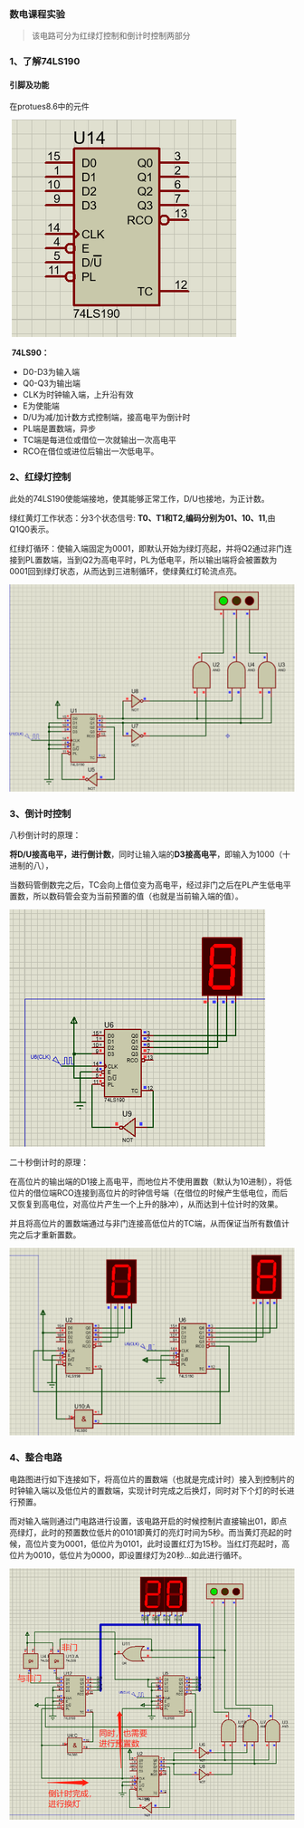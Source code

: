 ### 数电课程实验

> 该电路可分为红绿灯控制和倒计时控制两部分
>

### 1、了解74LS190

#### 引脚及功能

在protues8.6中的元件

​	![image-20200615171927507](.\实验原理.assets\image-20200615171927507.png)

​	**74LS90：**

- D0-D3为输入端
- Q0-Q3为输出端
- CLK为时钟输入端，上升沿有效
- E为使能端
- D/U为减/加计数方式控制端，接高电平为倒计时
- PL端是置数端，异步
- TC端是每进位或借位一次就输出一次高电平
- RCO在借位或进位后输出一次低电平。



### 2、红绿灯控制

此处的74LS190使能端接地，使其能够正常工作，D/U也接地，为正计数。

绿红黄灯工作状态：分3个状态信号: **T0、T1和T2,编码分别为01、10、11**,由Q1Q0表示。

红绿灯循环：使输入端固定为0001，即默认开始为绿灯亮起，并将Q2通过非门连接到PL置数端，当到Q2为高电平时，PL为低电平，所以输出端将会被置数为0001回到绿灯状态，从而达到三进制循环，使绿黄红灯轮流点亮。

![image-20200615173954389](.\实验原理.assets\image-20200615173954389.png)



### 3、倒计时控制

八秒倒计时的原理：

​	**将D/U接高电平，进行倒计数**，同时让输入端的**D3接高电平**，即输入为1000（十进制的八），

当数码管倒数完之后，TC会向上借位变为高电平，经过非门之后在PL产生低电平置数，所以数码管会变为当前预置的值（也就是当前输入端的值）。

![image-20200615180420932](.\实验原理.assets\image-20200615180420932.png)

二十秒倒计时的原理：

​	在高位片的输出端的D1接上高电平，而地位片不使用置数（默认为10进制），将低位片的借位端RCO连接到高位片的时钟信号端（在借位的时候产生低电位，而后又恢复到高电位，对高位片产生一个上升的脉冲），从而达到十位计时的效果。

​	并且将高位片的置数端通过与非门连接高低位片的TC端，从而保证当所有数值计完之后才重新置数。

![image-20200615183747542](.\实验原理.assets\image-20200615183747542.png)



### 4、整合电路

​	电路图进行如下连接如下，将高位片的置数端（也就是完成计时）接入到控制片的时钟输入端以及低位片的置数端，实现计时完成之后换灯，同时对下个灯的时长进行预置。

​	而对输入端则通过门电路进行设置，该电路开启的时候控制片直接输出01，即点亮绿灯，此时的预置数位低片的0101即黄灯的亮灯时间为5秒。而当黄灯亮起的时候，高位片变为0001，低位片为0101，此时设置红灯为15秒。当红灯亮起时，高位片为0010，低位片为0000，即设置绿灯为20秒...如此进行循环。

![image-20200615185118501](.\实验原理.assets\image-20200615185118501.png)











